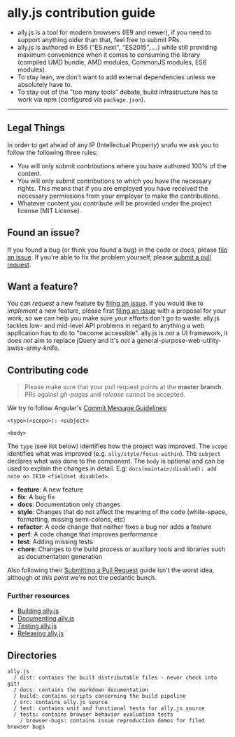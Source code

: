 # ally.js contribution guide

* ally.js is a tool for modern browsers (IE9 and newer), if you need to support anything older than that, feel free to submit PRs.
* ally.js is authored in ES6 ("ES.next", "ES2015", …) while still providing maximum convenience when it comes to consuming the library (compiled UMD bundle, AMD modules, CommonJS modules, ES6 modules).
* To stay lean, we don't want to add external dependencies unless we absolutely have to.
* To stay out of the "too many tools" debate, build infrastructure has to work via npm (configured via `package.json`).

---

## Legal Things

In order to get ahead of any IP (Intellectual Property) snafu we ask you to follow the following three rules:

* You will only submit contributions where you have authored 100% of the content.
* You will only submit contributions to which you have the necessary rights. This means that if you are employed you have received the necessary permissions from your employer to make the contributions.
* Whatever content you contribute will be provided under the project license (MIT License).


## Found an issue?

If you found a bug (or think you found a bug) in the code or docs, please [file an issue](https://github.com/medialize/ally.js/issues/new). If you're able to fix the problem yourself, please [submit a pull request](#contributing-code).


## Want a feature?

You can *request* a new feature by [filing an issue](https://github.com/medialize/ally.js/issues/new). If you would like to *implement* a new feature, please first [filing an issue](https://github.com/medialize/ally.js/issues/new) with a proposal for your work, so we can help you make sure your efforts don't go to waste. ally.js tackles low- and mid-level API problems in regard to anything a web application has to do to "become accessible". ally.js is *not* a UI framework, it does *not* aim to replace jQuery and it's *not* a general-purpose-web-utility-swiss-army-knife.


## Contributing code

> Please make sure that your pull request points at the **master branch**. PRs against *gh-pages* and *release* cannot be accepted.

We try to follow Angular's [Commit Message Guidelines](https://github.com/angular/angular/blob/master/CONTRIBUTING.md#-commit-message-guidelines):

```text
<type>(<scope>): <subject>

<body>
```

The `type` (see list below) identifies how the project was improved. The `scope` identifies what was improved (e.g. `ally/style/focus-within`). The `subject` declares what was done to the component. The `body` is optional and can be used to explain the changes in detail. E.g: `docs(maintain/disabled): add note on IE10 <fieldset disabled>`.

* **feature**: A new feature
* **fix**: A bug fix
* **docs**: Documentation only changes
* **style**: Changes that do not affect the meaning of the code (white-space, formatting, missing semi-colons, etc)
* **refactor**: A code change that neither fixes a bug nor adds a feature
* **perf**: A code change that improves performance
* **test**: Adding missing tests
* **chore**: Changes to the build process or auxiliary tools and libraries such as documentation generation

Also following their [Submitting a Pull Request](https://github.com/angular/angular/blob/master/CONTRIBUTING.md#-submitting-a-pull-request-pr) guide isn't the worst idea, although *at this point* we're not the pedantic bunch.


### Further resources

* [Building ally.js](docs/contributing/build.md)
* [Documenting ally.js](docs/contributing/docs.md)
* [Testing ally.js](docs/contributing/testing.md)
* [Releasing ally.js](docs/contributing/releasing.md)


## Directories

```text
ally.js
  / dist: contains the built distributable files - never check into git!
  / docs: contains the markdown documentation
  / build: contains scripts concerning the build pipeline
  / src: contains ally.js source
  / test: contains unit and functional tests for ally.js source
  / tests: contains browser behavior evaluation tests
    / browser-bugs: contains issue reproduction demos for filed browser bugs
```
